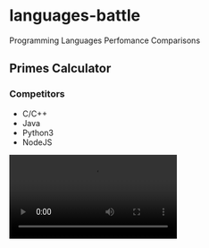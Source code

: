 # languages-battle
Programming Languages Perfomance Comparisons

## Primes Calculator

### Competitors

* C/C++
* Java
* Python3
* NodeJS

![](./primes/result.mp4)
